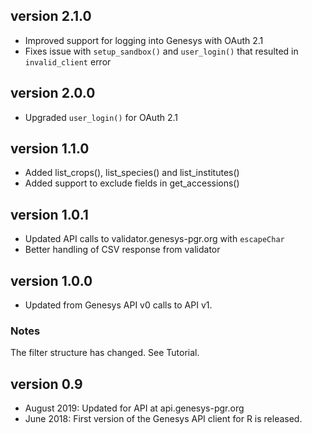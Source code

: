 ## version 2.1.0

- Improved support for logging into Genesys with OAuth 2.1
- Fixes issue with `setup_sandbox()` and `user_login()` that resulted in `invalid_client` error

## version 2.0.0

- Upgraded `user_login()` for OAuth 2.1

## version 1.1.0

- Added list_crops(), list_species() and list_institutes()
- Added support to exclude fields in get_accessions()

## version 1.0.1

- Updated API calls to validator.genesys-pgr.org with `escapeChar`
- Better handling of CSV response from validator

## version 1.0.0

- Updated from Genesys API v0 calls to API v1.

### Notes

The filter structure has changed. See Tutorial.

## version 0.9

- August 2019: Updated for API at api.genesys-pgr.org
- June 2018: First version of the Genesys API client for R is released.


